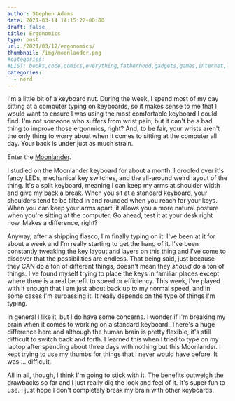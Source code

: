 ```yaml
---
author: Stephen Adams
date: 2021-03-14 14:15:22+00:00
draft: false
title: Ergonomics
type: post
url: /2021/03/12/ergonomics/
thumbnail: /img/moonlander.png
#categories:
#LIST: books,code,comics,everything,fatherhood,gadgets,games,internet,life,movies,music,nerd,podcasting,politics,random,science,tech,tv,video,work,writing
categories:
  - nerd
---
```


I'm a little bit of a keyboard nut. During the week, I spend most of my day sitting at a computer typing on keyboards, so it makes sense to me that I would want to ensure I was using the most comfortable keyboard I could find. I'm not someone who suffers from wrist pain, but it can't be a bad thing to improve those ergonmics, right? And, to be fair, your wrists aren't the only thing to worry about when it comes to sitting at the computer all day. Your back is under just as much strain.

Enter the [Moonlander](https://www.zsa.io/moonlander/).

I studied on the Moonlander keyboard for about a month. I drooled over it's fancy LEDs, mechanical key switches, and the all-around weird layout of the thing. It's a split keyboard, meaning I can keep my arms at shoulder width and give my back a break. When you sit at a standard keyboard, your shoulders tend to be tilted in and rounded when you reach for your keys. When you can keep your arms apart, it allows you a more natural posture when you're sitting at the computer. Go ahead, test it at your desk right now. Makes a difference, right?

Anyway, after a shipping fiasco, I'm finally typing on it. I've been at it for about a week and I'm really starting to get the hang of it. I've been constantly tweaking the key layout and layers on this thing and I've come to discover that the possibilities are endless. That being said, just because they CAN do a ton of different things, doesn't mean they _should_ do a ton of things. I've found myself trying to place the keys in familiar places except where there is a real benefit to speed or efficiency. This week, I've played with it enough that I am just about back up to my normal speed, and in some cases I'm surpassing it. It really depends on the type of things I'm typing.

In general I like it, but I do have some concerns. I wonder if I'm breaking my brain when it comes to working on a standard keyboard. There's a huge difference here and although the human brain is pretty flexible, it's still difficult to switch back and forth. I learned this when I tried to type on my laptop after spending about three days with nothing but this Moonlander. I kept trying to use my thumbs for things that I never would have before. It was ... difficult. 

All in all, though, I think I'm going to stick with it. The benefits outweigh the drawbacks so far and I just really dig the look and feel of it. It's super fun to use. I just hope I don't completely break my brain with other keyboards. 